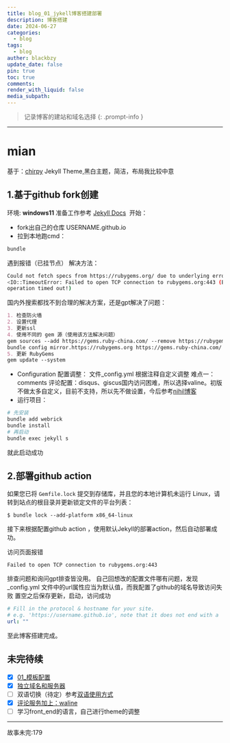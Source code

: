 ```yaml
---
title: blog_01_jykell博客搭建部署
description: 博客搭建
date: 2024-06-27
categories:
  - blog
tags:
  - blog
auther: blackbzy
update_date: false
pin: true
toc: true
comments: 
render_with_liquid: false
media_subpath: 
---
```


> 记录博客的建站和域名选择
{: .prompt-info }

---
# mian
基于：[chirpy](https://chirpy.cotes.page/) Jekyll Theme,黑白主题，简洁，布局我比较中意
## 1.基于github fork创建
环境: **windows11** 
准备工作参考 [Jekyll Docs](https://jekyllrb.com/docs/installation/) 
开始：
- fork出自己的仓库 USERNAME.github.io
- 拉到本地跑cmd：
```sh
bundle
```

遇到报错（已挂节点）
解决方法：
```sh
Could not fetch specs from https://rubygems.org/ due to underlying error
<IO::TimeoutError: Failed to open TCP connection to rubygems.org:443 (Blocking
operation timed out!) 
```
国内外搜索都找不到合理的解决方案，还是gpt解决了问题：
```markdown
1. 检查防火墙
2. 设置代理
3. 更新ssl
4. 使用不同的 gem 源（使用该方法解决问题）
gem sources --add https://gems.ruby-china.com/ --remove https://rubygems.org/
bundle config mirror.https://rubygems.org https://gems.ruby-china.com/
5. 更新 RubyGems
gem update --system
```
- Configuration 配置调整： 
文件_config.yml 根据注释自定义调整
难点一：
comments 评论配置：disqus、giscus国内访问困难，所以选择valine。初版不做太多自定义，目前不支持，所以先不做设置，今后参考[nihil博客](https://nihil.cc/)
- 运行项目：
```sh
# 先安装
bundle add webrick
bundle install
# 再启动
bundle exec jekyll s
```
就此启动成功

## 2.部署github action
如果您已将 `Gemfile.lock` 提交到存储库，并且您的本地计算机未运行 Linux，请转到站点的根目录并更新锁定文件的平台列表：

```
$ bundle lock --add-platform x86_64-linux
```

接下来根据配置github action ，使用默认Jekyll的部署action，然后自动部署成功。

访问页面报错
```
Failed to open TCP connection to rubygems.org:443
```
排查问题和询问gpt排查皆没用。
自己回想改的配置文件哪有问题，发现_config.yml 文件中的url属性应当为默认值，而我配置了github的域名导致访问失败
置空之后保存更新，启动，访问成功
```yml
# Fill in the protocol & hostname for your site.
# e.g. 'https://username.github.io', note that it does not end with a '/'.
url: ""
```

至此博客搭建完成。

## 未完待续
- [x] [01_模板配置](/posts/blog-template.md)
- [x] [独立域名和服务器](/posts/blogs-domian-and-site.md)
- [ ] 双语切换（待定）参考[双语使用方式](https://aursus.github.io/hexo-bilingual)
- [x] [评论服务加上：waline](/posts/add-comments.md)
- [ ] 学习front_end的语言，自己进行theme的调整

---
故事未完:179

